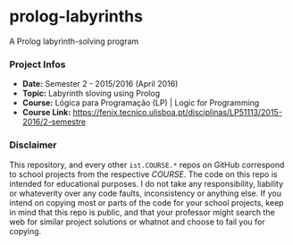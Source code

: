 # prolog-labyrinths
A Prolog labyrinth-solving program


### Project Infos
* **Date:** Semester 2 - 2015/2016 (April 2016)
* **Topic:** Labyrinth sloving using Prolog
* **Course:** Lógica para Programação (LP) | Logic for Programming
* **Course Link:** https://fenix.tecnico.ulisboa.pt/disciplinas/LP51113/2015-2016/2-semestre


### Disclaimer
This repository, and every other `ist.COURSE.*` repos on GitHub correspond to school projects from the respective *COURSE*. The code on this repo is intended for educational purposes. I do not take any responsibility, liability or whateverity over any code faults, inconsistency or anything else. If you intend on copying most or parts of the code for your school projects, keep in mind that this repo is public, and that your professor might search the web for similar project solutions or whatnot and choose to fail you for copying.
